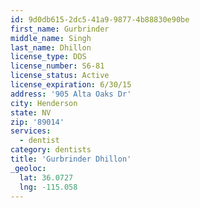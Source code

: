 ```yaml
---
id: 9d0db615-2dc5-41a9-9877-4b88830e90be
first_name: Gurbrinder
middle_name: Singh
last_name: Dhillon
license_type: DDS
license_number: S6-81
license_status: Active
license_expiration: 6/30/15
address: '905 Alta Oaks Dr'
city: Henderson
state: NV
zip: '89014'
services:
  - dentist
category: dentists
title: 'Gurbrinder Dhillon'
_geoloc:
  lat: 36.0727
  lng: -115.058
---
```

